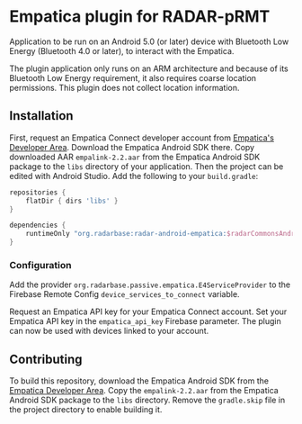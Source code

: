# Empatica plugin for RADAR-pRMT

Application to be run on an Android 5.0 (or later) device with Bluetooth Low Energy (Bluetooth 4.0 or later), to interact with the Empatica.

The plugin application only runs on an ARM architecture and because of its Bluetooth Low Energy requirement, it also requires coarse location permissions. This plugin does not collect location information.

## Installation

First, request an Empatica Connect developer account from [Empatica's Developer Area][1]. Download the Empatica Android SDK there. Copy downloaded AAR `empalink-2.2.aar` from the Empatica Android SDK package to the `libs` directory of your application. Then the project can be edited with Android Studio. Add the following to your `build.gradle`:
        
 ```gradle
 repositories {
     flatDir { dirs 'libs' }
 }
 
 dependencies {
     runtimeOnly "org.radarbase:radar-android-empatica:$radarCommonsAndroidVersion"
 }
 ```

### Configuration

Add the provider `org.radarbase.passive.empatica.E4ServiceProvider` to the Firebase Remote Config `device_services_to_connect` variable.

Request an Empatica API key for your Empatica Connect account. Set your Empatica API key in the `empatica_api_key` Firebase parameter. The plugin can now be used with devices linked to your account.

## Contributing

To build this repository, download the Empatica Android SDK from the [Empatica Developer Area][1]. Copy the `empalink-2.2.aar` from the Empatica Android SDK package to the `libs` directory. Remove the `gradle.skip` file in the project directory to enable building it.

[1]: https://www.empatica.com/connect/developer.php
